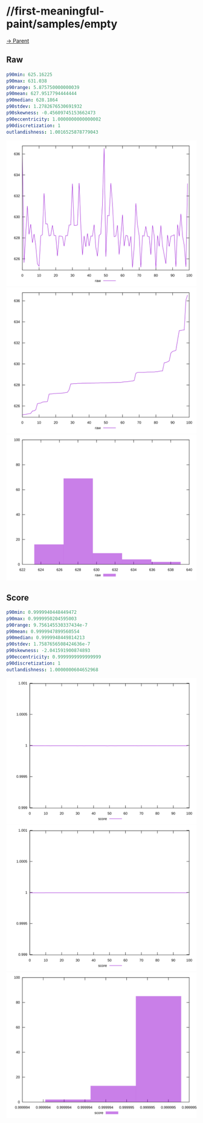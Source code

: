 
# //first-meaningful-paint/samples/empty

[→ Parent](../..)


## Raw


```yaml
p90min: 625.16225
p90max: 631.038
p90range: 5.875750000000039
p90mean: 627.9517794444444
p90median: 628.1864
p90stdev: 1.2782676530691932
p90skewness: -0.45609745153662473
p90eccentricity: 1.0000000000000002
p90discretization: 1
outlandishness: 1.0016525878779043

```

![PLOT: raw-values](./raw/values.svg)![PLOT: raw-sorted](./raw/sorted.svg)![PLOT: raw-histogram](./raw/histogram.svg)
## Score


```yaml
p90min: 0.9999940448449472
p90max: 0.9999950204595003
p90range: 9.756145530337434e-7
p90mean: 0.9999947899560554
p90median: 0.9999948449814213
p90stdev: 1.7587656508424636e-7
p90skewness: -2.041591900874893
p90eccentricity: 0.9999999999999999
p90discretization: 1
outlandishness: 1.0000000604652968

```

![PLOT: score-values](./score/values.svg)![PLOT: score-sorted](./score/sorted.svg)![PLOT: score-histogram](./score/histogram.svg)